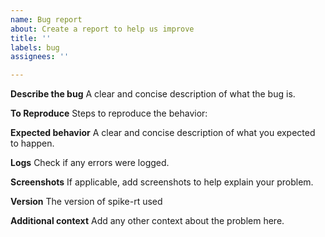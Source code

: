 ```yaml
---
name: Bug report
about: Create a report to help us improve
title: ''
labels: bug
assignees: ''

---
```


**Describe the bug**
A clear and concise description of what the bug is.

**To Reproduce**
Steps to reproduce the behavior:

**Expected behavior**
A clear and concise description of what you expected to happen.

**Logs**
 Check if any errors were logged.

**Screenshots**
If applicable, add screenshots to help explain your problem.

**Version**
The version of spike-rt used

**Additional context**
Add any other context about the problem here.

